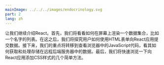 ```yaml
---
mainImage: ../../../images/endocrinology.svg
part: 2
lang: zh
---
```


<div class="intro">

<!-- Let's continue our introduction to React. First, we will take a look at how to render a data collection, like a list of names, to the screen. After this, we will inspect how a user can submit data to a React application using HTML forms. Next, our focus shifts towards looking at how JavaScript code in the browser can fetch and handle data stored in a remote backend server. Lastly, we will take a quick look at a few simple ways of adding CSS styles to our React applications.-->
 让我们继续介绍React。首先，我们将看看如何在屏幕上渲染一个数据集合，比如一个名字的列表。在这之后，我们将探究用户如何使用HTML表单向React应用提交数据。接下来，我们的重点将转移到查看浏览器中的JavaScript代码，看其如何获取和处理存储在远程后端服务器中的数据。最后，我们将快速浏览一下向React应用添加CSS样式的几个简单方法。
</div>
